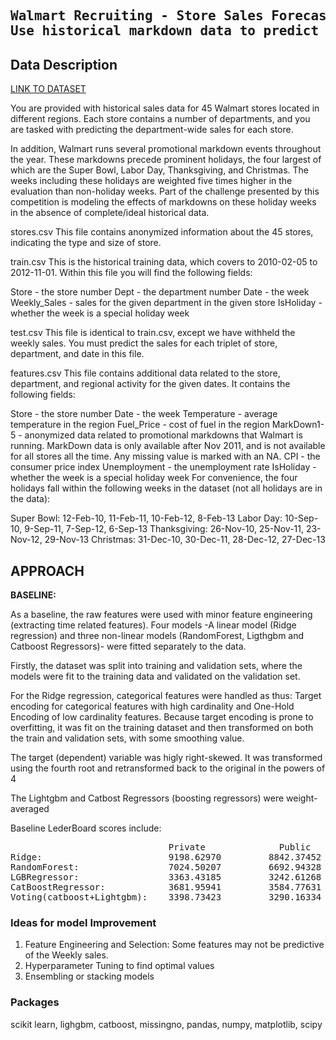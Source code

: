 <h2><pre>Walmart Recruiting - Store Sales Forecasting
Use historical markdown data to predict store sales</pre></h2>


## Data Description
<a href="https://www.kaggle.com/c/walmart-recruiting-store-sales-forecasting/data">LINK TO DATASET</a>

You are provided with historical sales data for 45 Walmart stores located in different regions. Each store contains a number of departments, and you are tasked with predicting the department-wide sales for each store.

In addition, Walmart runs several promotional markdown events throughout the year. These markdowns precede prominent holidays, the four largest of which are the Super Bowl, Labor Day, Thanksgiving, and Christmas. The weeks including these holidays are weighted five times higher in the evaluation than non-holiday weeks. Part of the challenge presented by this competition is modeling the effects of markdowns on these holiday weeks in the absence of complete/ideal historical data.

stores.csv
This file contains anonymized information about the 45 stores, indicating the type and size of store.

train.csv
This is the historical training data, which covers to 2010-02-05 to 2012-11-01. Within this file you will find the following fields:

Store - the store number
Dept - the department number
Date - the week
Weekly_Sales -  sales for the given department in the given store
IsHoliday - whether the week is a special holiday week

test.csv
This file is identical to train.csv, except we have withheld the weekly sales. You must predict the sales for each triplet of store, department, and date in this file.

features.csv
This file contains additional data related to the store, department, and regional activity for the given dates. It contains the following fields:

Store - the store number
Date - the week
Temperature - average temperature in the region
Fuel_Price - cost of fuel in the region
MarkDown1-5 - anonymized data related to promotional markdowns that Walmart is running. MarkDown data is only available after Nov 2011, and is not available for all stores all the time. Any missing value is marked with an NA.
CPI - the consumer price index
Unemployment - the unemployment rate
IsHoliday - whether the week is a special holiday week
For convenience, the four holidays fall within the following weeks in the dataset (not all holidays are in the data):

Super Bowl: 12-Feb-10, 11-Feb-11, 10-Feb-12, 8-Feb-13
Labor Day: 10-Sep-10, 9-Sep-11, 7-Sep-12, 6-Sep-13
Thanksgiving: 26-Nov-10, 25-Nov-11, 23-Nov-12, 29-Nov-13
Christmas: 31-Dec-10, 30-Dec-11, 28-Dec-12, 27-Dec-13


## APPROACH
**BASELINE:**
<p>As a baseline, the raw features were used with minor feature engineering (extracting time related features). Four models -A linear model (Ridge regression) and three non-linear models (RandomForest, Ligthgbm  and Catboost Regressors)- were fitted separately to the data.</p>
Firstly, the dataset was split into training and validation sets, where the models were fit to the training data and validated on the validation set.
<p>For the Ridge regression, categorical features were handled as thus: Target encoding for categorical features with high cardinality and One-Hold Encoding of low cardinality features. Because target encoding is prone to overfitting, it was fit on the training dataset and then transformed on both the train and validation sets, with some smoothing value.</p>
<p>The target (dependent) variable was higly right-skewed. It was transformed using the fourth root and retransformed back to the original in the powers of 4</p>
<p>The Lightgbm and Catbost Regressors (boosting regressors) were weight-averaged</p>

Baseline LederBoard scores include:
<pre>
                              Private              Public 
Ridge:                        9198.62970         8842.37452
RandomForest:                 7024.50207         6692.94328
LGBRegressor:                 3363.43185         3242.61268
CatBoostRegressor:            3681.95941         3584.77631
Voting(catboost+Lightgbm):    3398.73423         3290.16334
</pre>

### Ideas for model Improvement
<ol>
  <li>Feature Engineering and Selection: Some features may not be predictive of the Weekly sales.</li>
  <li>Hyperparameter Tuning to find optimal values </li>
  <li>Ensembling or stacking models</li>
</ol>
   
 ### Packages
 scikit learn, lighgbm, catboost, missingno, pandas, numpy, matplotlib, scipy



